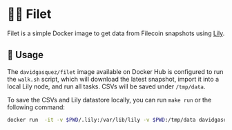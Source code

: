 # :cook: Filet

Filet is a simple Docker image to get data from Filecoin snapshots using [Lily](https://github.com/filecoin-project/lily).

## :rocket: Usage

The `davidgasquez/filet` image available on Docker Hub is configured to run the `walk.sh` script, which will download the latest snapshot, import it into a local Lily node, and run all tasks. CSVs will be saved under `/tmp/data`.

To save the CSVs and Lily datastore locally, you can run `make run` or the following command:

```bash
docker run  -it -v $PWD/.lily:/var/lib/lily -v $PWD:/tmp/data davidgasquez/filet:lastest
```
